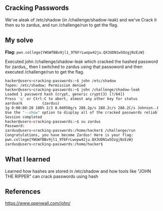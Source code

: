 ## Cracking Passwords
We've aleak of /etc/shadow (in /challenge/shadow-leak) and we've Crack it then su to zardus, and run /challenge/run to get the flag.

## My solve
**Flag:** `pwn.college{YWGWfBBv9jl1_9T6FrLwopw42ju.QX3UDN1wSOzgjNzEzW}`

Executed john /challenge/shadow-leak which cracked the hashed password for zardus,, then I switched to zardus using that passoword and then
executed /challenge/run to get the flag.

```bash
hacker@users~cracking-passwords:~$ john /etc/shadow
fopen: /etc/shadow: Permission denied
hacker@users~cracking-passwords:~$ john /challenge/shadow-leak
Loaded 1 password hash (crypt, generic crypt(3) [?/64])
Press 'q' or Ctrl-C to abort, almost any other key for status
aardvark         (zardus)
1g 0:00:00:20 100% 2/3 0.04950g/s 288.2p/s 288.2c/s 288.2C/s Johnson..buzz
Use the "--show" option to display all of the cracked passwords reliably
Session completed
hacker@users~cracking-passwords:~$ su zardus
Password: 
zardus@users~cracking-passwords:/home/hacker$ /challenge/run
Congratulations, you have become Zardus! Here is your flag:
pwn.college{YWGWfBBv9jl1_9T6FrLwopw42ju.QX3UDN1wSOzgjNzEzW}
zardus@users~cracking-passwords:/home/hacker$
```

## What I learned
Learned how hashes are stored in /etc/shadow and how tools like "JOHN THE RIPPER" can crack passwords using hash

## References
https://www.openwall.com/john/

